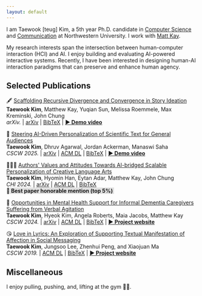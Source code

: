 ```yaml
---
layout: default
---
```


I am Taewook [teug] Kim, a 5th year Ph.D. candidate in <a href="https://www.mccormick.northwestern.edu/computer-science/" target="_blank">Computer Science</a> and <a href="https://communication.northwestern.edu/" target="_blank">Communication</a> at Northwestern University. I work with <a href="https://www.mjskay.com/" target="_blank">Matt Kay</a>.

My research interests span the intersection between human-computer interaction (HCI) and AI. I enjoy building and evaluating AI-powered interactive systems. Recently, I have been interested in designing human-AI interaction paradigms that can preserve and enhance human agency.


## Selected Publications

🖋 <a href="https://arxiv.org/pdf/2507.03307" target="_blank">Scaffolding Recursive Divergence and Convergence in Story Ideation</a><br>
<b>Taewook Kim</b>, Matthew Kay, Yuqian Sun, Melissa Roemmele, Max Kreminski, John Chung<br>
<i>arXiv.</i> | <a href="https://arxiv.org/abs/2507.03307" target="_blank">arXiv</a> | <a href="../assets/arxiv_div_conv.txt" target="_blank">BibTeX</a> | <a href="https://drive.google.com/file/d/1dghkCJXU32-BbxsXfO9M6-afLTlQjg61/view?usp=sharing" target="_blank"><b>▶︎ Demo video</b></a><br>

📖 <a href="../assets/CSCW_TranSlider.pdf" target="_blank">Steering AI-Driven Personalization of Scientific Text for General Audiences</a><br>
<b>Taewook Kim</b>, Dhruv Agarwal, Jordan Ackerman, Manaswi Saha<br>
<i>CSCW 2025.</i> | <a href="https://arxiv.org/abs/2411.09969" target="_blank">arXiv</a> | <a href="https://doi.org/10.1145/3757660" target="_blank">ACM DL</a> | <a href="../assets/arxiv_div_conv.txt" target="_blank">BibTeX</a> | <a href="https://youtu.be/o3m2N2sK9O4" target="_blank"><b>▶︎ Demo video</b></a><br>

👨🏻‍🎨 <a href="../assets/CHI_AI-bridged CLA.pdf" target="_blank">Authors' Values and Attitudes Towards AI-bridged Scalable Personalization of Creative Language Arts</a><br>
<b>Taewook Kim</b>, Hyomin Han, Eytan Adar, Matthew Kay, John Chung<br>
<i>CHI 2024.</i> | <a href="https://arxiv.org/abs/2403.00439" target="_blank">arXiv</a> | <a href="https://doi.org/10.1145/3613904.3642529" target="_blank">ACM DL</a> | <a href="../assets/CHI_CLA_BibTex.txt" target="_blank">BibTeX</a><br>
🏅 <b style="background-color:#e0e0e0;"><span>&#8203;</span> Best paper honorable mention (top 5%) <span>&#8203;</span></b>

🤬 <a href="../assets/CSCW_Dementia.pdf" target="_blank">Opportunities in Mental Health Support for Informal Dementia Caregivers Suffering from Verbal Agitation</a><br>
<b>Taewook Kim</b>, Hyeok Kim, Angela Roberts, Maia Jacobs, Matthew Kay<br>
<i>CSCW 2024.</i> | <a href="https://arxiv.org/abs/2311.10912" target="_blank">arXiv</a> | <a href="https://dl.acm.org/doi/10.1145/3637381" target="_blank">ACM DL</a> | <a href="../assets/CSCW_Dementia_BibTex.txt" target="_blank">BibTeX</a> | <a href="./project_dementia.html" target="_blank"><b>▶︎ Project website</b></a>

😘 <a href="../assets/CSCW_Lily.pdf" target="_blank">Love in Lyrics: An Exploration of Supporting Textual Manifestation of Affection in Social Messaging</a><br>
<b>Taewook Kim</b>, Jungsoo Lee, Zhenhui Peng, and Xiaojuan Ma<br>
<i>CSCW 2019.</i> | <a href="https://doi.org/10.1145/3359181" target="_blank">ACM DL</a> | <a href="../assets/CSCW_Lily_BibTex.txt" target="_blank">BibTeX</a> | <a href="./project_lily.html" target="_blank"><b>▶︎ Project website</b></a>


## Miscellaneous

I enjoy pulling, pushing, and, lifting at the gym 🏋🏻.